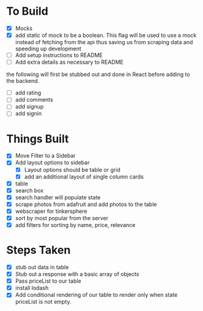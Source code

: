 # To Build
- [x] Mocks
- [x] add static of mock to
      be a boolean. This flag
      will be used to use a mock
      instead of fetching from
      the api thus saving us from
      scraping data and speeding
      up development
- [ ] Add setup instructions to README
- [ ] Add extra details as necessary to README

the following will first be stubbed out and done
in React before adding to the backend.
- [ ] add rating
- [ ] add comments
- [ ] add signup
- [ ] add signin

# Things Built
- [x] Move Filter to a Sidebar
- [x] Add layout options to sidebar
  - [x] Layout options should be table or grid
  - [x] add an additional layout of single column cards
- [x] table
- [x] search box
- [x] search handler will populate state
- [x] scrape photos from adafruit and add photos to the table
- [x] webscraper for tinkersphere
- [x] sort by most popular from the server
- [x] add filters for sorting by name, price, relevance

# Steps Taken
- [x] stub out data in table
- [x] Stub out a response with a basic array of objects
- [x] Pass priceList to our table
- [x] install lodash
- [x] Add conditional rendering of our table to render only
      when state priceList is not empty.
